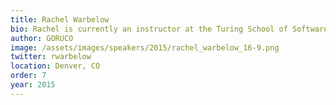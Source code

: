 ```yaml
---
title: Rachel Warbelow
bio: Rachel is currently an instructor at the Turing School of Software & Design and co-leader of Denver's Girl Develop It chapter. Rachel started her professional career as an elementary and middle school teacher through Teach For America while earning her Masters degree in Curriculum and Instruction. She began dabbling in code when she realized there had to be a better way to record, analyze, and share student data. She attended Chicago's DevBootcamp during the summer of 2013 where her team created the SWOTBot, a student data management system. Rachel teaches coding classes to both K12 students and adults. She's passionate about equipping people with skills to change their lives.
author: GORUCO
image: /assets/images/speakers/2015/rachel_warbelow_16-9.png
twitter: rwarbelow
location: Denver, CO
order: 7
year: 2015
---
```

